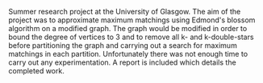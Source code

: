 Summer research project at the University of Glasgow. The aim of the project was to approximate maximum matchings using Edmond's blossom algorithm on a modified graph. The graph would be modified in order to bound the degree of vertices to 3 and to remove all k- and k-double-stars before partitioning the graph and carrying out a search for maximum matchings in each partition. Unfortunately there was not enough time to carry out any experimentation. A report is included which details the completed work.

